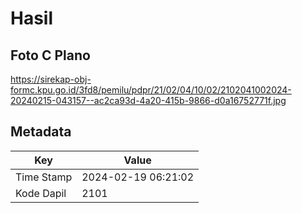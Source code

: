 # Hasil

## Foto C Plano

https://sirekap-obj-formc.kpu.go.id/3fd8/pemilu/pdpr/21/02/04/10/02/2102041002024-20240215-043157--ac2ca93d-4a20-415b-9866-d0a16752771f.jpg


## Metadata

| Key        | Value               |
| ---------- | ------------------- |
| Time Stamp | 2024-02-19 06:21:02 |
| Kode Dapil | 2101                |



